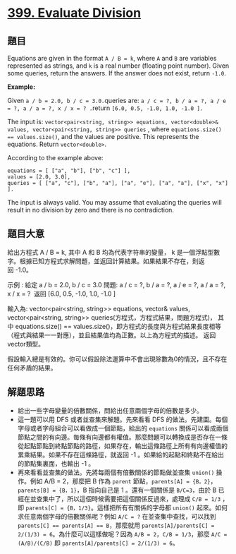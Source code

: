 # [399. Evaluate Division](https://leetcode.com/problems/evaluate-division/)


## 題目

Equations are given in the format `A / B = k`, where `A` and `B` are variables represented as strings, and `k` is a real number (floating point number). Given some queries, return the answers. If the answer does not exist, return `-1.0`.

**Example:**

Given `a / b = 2.0, b / c = 3.0.`queries are: `a / c = ?, b / a = ?, a / e = ?, a / a = ?, x / x = ? .`return `[6.0, 0.5, -1.0, 1.0, -1.0 ].`

The input is: `vector<pair<string, string>> equations, vector<double>& values, vector<pair<string, string>> queries` , where `equations.size() == values.size()`, and the values are positive. This represents the equations. Return `vector<double>`.

According to the example above:

    equations = [ ["a", "b"], ["b", "c"] ],
    values = [2.0, 3.0],
    queries = [ ["a", "c"], ["b", "a"], ["a", "e"], ["a", "a"], ["x", "x"] ].

The input is always valid. You may assume that evaluating the queries will result in no division by zero and there is no contradiction.


## 題目大意

給出方程式 A / B = k, 其中 A 和 B 均為代表字符串的變量， k 是一個浮點型數字。根據已知方程式求解問題，並返回計算結果。如果結果不存在，則返回 -1.0。

示例 :
給定 a / b = 2.0, b / c = 3.0
問題: a / c = ?, b / a = ?, a / e = ?, a / a = ?, x / x = ? 
返回 [6.0, 0.5, -1.0, 1.0, -1.0 ]

輸入為: vector<pair<string, string>> equations, vector<double>& values, vector<pair<string, string>> queries(方程式，方程式結果，問題方程式)， 其中 equations.size() == values.size()，即方程式的長度與方程式結果長度相等（程式與結果一一對應），並且結果值均為正數。以上為方程式的描述。 返回vector<double>類型。

假設輸入總是有效的。你可以假設除法運算中不會出現除數為0的情況，且不存在任何矛盾的結果。


## 解題思路


- 給出一些字母變量的倍數關係，問給出任意兩個字母的倍數是多少。
- 這一題可以用 DFS 或者並查集來解題。先來看看 DFS 的做法。先建圖。每個字母或者字母組合可以看做成一個節點，給出的 `equations` 關係可以看成兩個節點之間的有向邊。每條有向邊都有權值。那麼問題可以轉換成是否存在一條從起點節點到終點節點的路徑，如果存在，輸出這條路徑上所有有向邊權值的累乘結果。如果不存在這條路徑，就返回 -1 。如果給的起點和終點不在給出的節點集裏面，也輸出 -1 。
- 再來看看並查集的做法。先將每兩個有倍數關係的節點做並查集 `union()` 操作。例如 A/B = 2，那麼把 B 作為 `parent` 節點，`parents[A] = {B，2}`，`parents[B] = {B，1}`，B 指向自己是 1 。還有一個關係是 `B/C=3`，由於 B 已經在並查集中了，所以這個時候需要把這個關係反過來，處理成 `C/B = 1/3` ，即 `parents[C] = {B，1/3}`。這樣把所有有關係的字母都 `union()` 起來。如何求任意兩個字母的倍數關係呢？例如 `A/C = ?` 在並查集中查找，可以找到 `parents[C] == parents[A] == B`，那麼就用 `parents[A]/parents[C] = 2/(1/3) = 6`。為什麼可以這樣做呢？因為 `A/B = 2`，`C/B = 1/3`，那麼 `A/C = (A/B)/(C/B)` 即 `parents[A]/parents[C] = 2/(1/3) = 6`。
